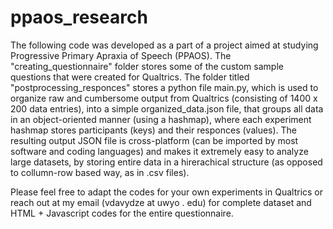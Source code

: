 # ppaos_research
The following code was developed as a part of a project aimed at studying Progressive Primary Apraxia of Speech (PPAOS). The "creating_questionnaire" folder stores some of the custom sample questions that were created for Qualtrics.
The folder titled "postprocessing_responces" stores a python file main.py, which is used to organize raw and cumbersome output from Qualtrics (consisting of 1400 x 200 data entries), into a simple organized_data.json file, that groups  all data in an object-oriented manner (using a hashmap), where each experiment hashmap stores participants (keys) and their responces (values). The resulting output JSON file is cross-platform (can be imported by most software and coding languages) and makes it extremely easy to analyze large datasets, by storing entire data in a hirerachical structure (as opposed to collumn-row based way, as in .csv files).

Please feel free to adapt the codes for your own experiments in Qualtrics or reach out at my email (vdavydze at uwyo . edu) for complete dataset and HTML + Javascript codes for the entire questionnaire. 
